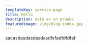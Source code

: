 ```yaml
---
templateKey: service-page
title: Hello
description: esto es un prueba
featuredimage: /img/blog-index.jpg
---
```

sacasdasdasdasdasdfsfadfdfdfaf
